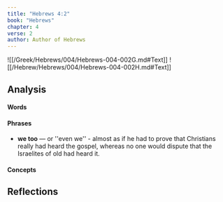 ```yaml
---
title: "Hebrews 4:2"
book: "Hebrews"
chapter: 4
verse: 2
author: Author of Hebrews
---
```

![[/Greek/Hebrews/004/Hebrews-004-002G.md#Text]]
![[/Hebrew/Hebrews/004/Hebrews-004-002H.md#Text]]

## Analysis

#### Words

#### Phrases
- **we too** — or ''even we'' - almost as if he had to prove that Christians really had heard the gospel, whereas no one would dispute that the Israelites of old had heard it.

#### Concepts

## Reflections
